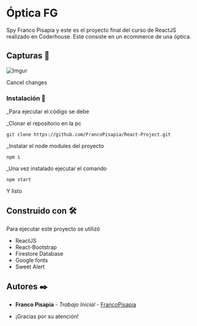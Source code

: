 # Óptica FG

Spy Franco Pisapia y este es el proyecto final del curso de ReactJS realizado en Coderhouse. Este consiste en un ecommerce de una óptica.

## Capturas 🚀 
![Imgur](http://drive.google.com/uc?export=view&id=1RDilKT_tE617_MGp05_u6ZAPul7OaPK2)

Cancel changes

### Instalación 🔧

_Para ejecutar el código se debe 

_Clonar el repositorio en la pc

```
git clone https://github.com/FrancoPisapia/React-Project.git
```

_Instalar el node modules del proyecto

```
npm i
```

_Una vez instalado ejecutar el comando

```
npm start
```
Y listo




## Construido con 🛠️

Para ejecutar este proyecto se utilizó

* ReactJS
* React-Bootstrap
* Firestore Database
* Google fonts
* Sweet Alert

## Autores ✒️


* **Franco Pisapia** - *Trabajo Inicial* - [FrancoPisapia](https://github.com/FrancoPisapia)

* ¡Gracias por su atención!

